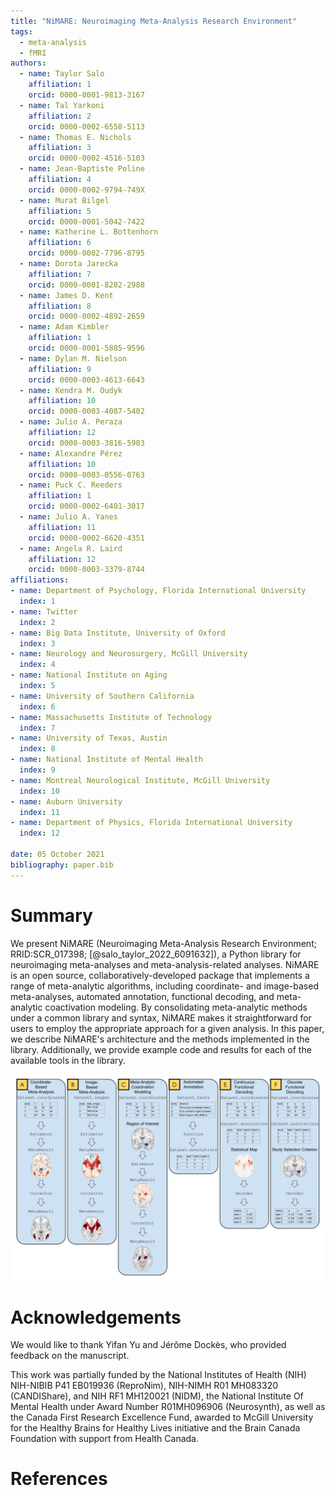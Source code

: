 ```yaml
---
title: "NiMARE: Neuroimaging Meta-Analysis Research Environment"
tags:
  - meta-analysis
  - fMRI
authors:
  - name: Taylor Salo
    affiliation: 1
    orcid: 0000-0001-9813-3167
  - name: Tal Yarkoni
    affiliation: 2
    orcid: 0000-0002-6558-5113
  - name: Thomas E. Nichols
    affiliation: 3
    orcid: 0000-0002-4516-5103
  - name: Jean-Baptiste Poline
    affiliation: 4
    orcid: 0000-0002-9794-749X
  - name: Murat Bilgel
    affiliation: 5
    orcid: 0000-0001-5042-7422
  - name: Katherine L. Bottenhorn
    affiliation: 6
    orcid: 0000-0002-7796-8795
  - name: Dorota Jarecka
    affiliation: 7
    orcid: 0000-0001-8282-2988
  - name: James D. Kent
    affiliation: 8
    orcid: 0000-0002-4892-2659
  - name: Adam Kimbler
    affiliation: 1
    orcid: 0000-0001-5885-9596
  - name: Dylan M. Nielson
    affiliation: 9
    orcid: 0000-0003-4613-6643
  - name: Kendra M. Oudyk
    affiliation: 10
    orcid: 0000-0003-4087-5402
  - name: Julio A. Peraza
    affiliation: 12
    orcid: 0000-0003-3816-5903
  - name: Alexandre Pérez
    affiliation: 10
    orcid: 0000-0003-0556-0763
  - name: Puck C. Reeders
    affiliation: 1
    orcid: 0000-0002-6401-3017
  - name: Julio A. Yanes
    affiliation: 11
    orcid: 0000-0002-6620-4351
  - name: Angela R. Laird
    affiliation: 12
    orcid: 0000-0003-3379-8744
affiliations:
- name: Department of Psychology, Florida International University
  index: 1
- name: Twitter
  index: 2
- name: Big Data Institute, University of Oxford
  index: 3
- name: Neurology and Neurosurgery, McGill University
  index: 4
- name: National Institute on Aging
  index: 5
- name: University of Southern California
  index: 6
- name: Massachusetts Institute of Technology
  index: 7
- name: University of Texas, Austin
  index: 8
- name: National Institute of Mental Health
  index: 9
- name: Montreal Neurological Institute, McGill University
  index: 10
- name: Auburn University
  index: 11
- name: Department of Physics, Florida International University
  index: 12

date: 05 October 2021
bibliography: paper.bib
---
```


# Summary

We present NiMARE (Neuroimaging Meta-Analysis Research Environment; RRID:SCR_017398; [@salo_taylor_2022_6091632]), a Python library for neuroimaging meta-analyses and meta-analysis-related analyses.
NiMARE is an open source, collaboratively-developed package that implements a range of meta-analytic algorithms, including coordinate- and image-based meta-analyses, automated annotation, functional decoding, and meta-analytic coactivation modeling.
By consolidating meta-analytic methods under a common library and syntax, NiMARE makes it straightforward for users to employ the appropriate approach for a given analysis.
In this paper, we describe NiMARE's architecture and the methods implemented in the library.
Additionally, we provide example code and results for each of the available tools in the library.

![A graphical representation of tools and methods implemented in NiMARE.\label{top_level_fig}](https://raw.githubusercontent.com/NBCLab/nimare-paper/42d81ecda7353eea51348af773996c7240f10da7/content/images/figure_00.svg)

# Acknowledgements

We would like to thank Yifan Yu and Jérôme Dockès, who provided feedback on the manuscript.

This work was partially funded by the National Institutes of Health (NIH) NIH-NIBIB P41 EB019936 (ReproNim), NIH-NIMH R01 MH083320 (CANDIShare), and NIH RF1 MH120021 (NIDM), the National Institute Of Mental Health under Award Number R01MH096906 (Neurosynth), as well as the Canada First Research Excellence Fund, awarded to McGill University for the Healthy Brains for Healthy Lives initiative and the Brain Canada Foundation with support from Health Canada.

# References
